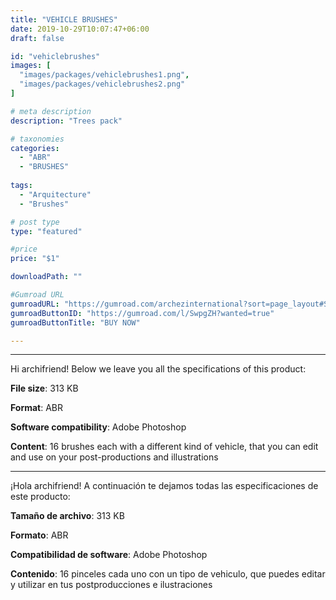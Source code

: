 ```yaml
---
title: "VEHICLE BRUSHES"
date: 2019-10-29T10:07:47+06:00
draft: false

id: "vehiclebrushes"
images: [
  "images/packages/vehiclebrushes1.png",
  "images/packages/vehiclebrushes2.png"
]

# meta description
description: "Trees pack"

# taxonomies
categories:
  - "ABR"
  - "BRUSHES"
  
tags:
  - "Arquitecture"
  - "Brushes"

# post type
type: "featured"

#price
price: "$1"

downloadPath: ""

#Gumroad URL
gumroadURL: "https://gumroad.com/archezinternational?sort=page_layout#SwpgZH"
gumroadButtonID: "https://gumroad.com/l/SwpgZH?wanted=true"
gumroadButtonTitle: "BUY NOW"

---
```


___

Hi archifriend! Below we leave you all the specifications of this product:

**File size**: 313 KB

**Format**: ABR

**Software compatibility**: Adobe Photoshop

**Content**: 16 brushes each with a different kind of vehicle, that you can edit and use on your post-productions and illustrations

_____

¡Hola archifriend! A continuación te dejamos todas las especificaciones de este producto:

**Tamaño de archivo**: 313 KB

**Formato**: ABR

**Compatibilidad de software**: Adobe Photoshop

**Contenido**: 16 pinceles cada uno con un tipo de vehiculo, que puedes editar y utilizar en tus postproducciones e ilustraciones